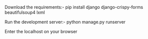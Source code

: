 Download the requirements:-
pip install django django-crispy-forms beautifulsoup4 lxml

Run the development server:-
python manage.py runserver
  
Enter the localhost on your browser

